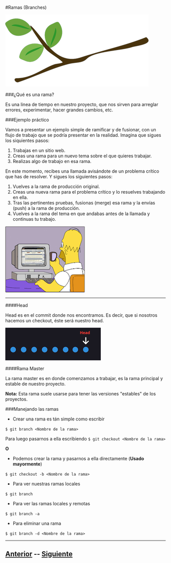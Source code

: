 #Ramas (Branches)

![Rama](Images/rama.png)

###¿Qué es una rama?

Es una linea de tiempo en nuestro proyecto, que nos sirven para arreglar errores, experimentar, hacer grandes cambios, etc.

###Ejemplo práctico

Vamos a presentar un ejemplo simple de ramificar y de fusionar, con un flujo de trabajo que se podría presentar en la realidad. Imagina que sigues los siquientes pasos:

1. Trabajas en un sitio web.
2. Creas una rama para un nuevo tema sobre el que quieres trabajar.
3. Realizas algo de trabajo en esa rama.

En este momento, recibes una llamada avisándote de un problema crítico que has de resolver. Y sigues los siguientes pasos:

1. Vuelves a la rama de producción original.
2. Creas una nueva rama para el problema crítico y lo resuelves trabajando en ella.
3. Tras las pertinentes pruebas, fusionas (merge) esa rama y la envías (push) a la rama de producción.
4. Vuelves a la rama del tema en que andabas antes de la llamada y continuas tu trabajo.

![Trabajador](Images/trabajador.gif)

***

####Head

Head es en el commit donde nos encontramos. Es decir, que si nosotros hacemos un checkout, éste será nuestro head.

![Head](Images/head.png)

####Rama Master

La rama master es en donde comenzamos a trabajar, es la rama principal y estable de nuestro proyecto.

**Nota:** Esta rama suele usarse para tener las versiones "estables" de los proyectos.

###Manejando las ramas

* Crear una rama es tán simple como escribir

`$ git branch <Nombre de la rama>`

Para luego pasarnos a ella escribiendo `$ git checkout <Nombre de la rama>`

**O**

* Podemos crear la rama y pasarnos a ella directamente (**Usado mayormente**)

`$ git checkout -b <Nombre de la rama>`

* Para ver nuestras ramas locales

`$ git branch`

* Para ver las ramas locales y remotas

`$ git branch -a`

* Para eliminar una rama

`$ git branch -d <Nombre de la rama>`

***


## [Anterior](Page4.md)  --  [Siguiente](Page6.md)
